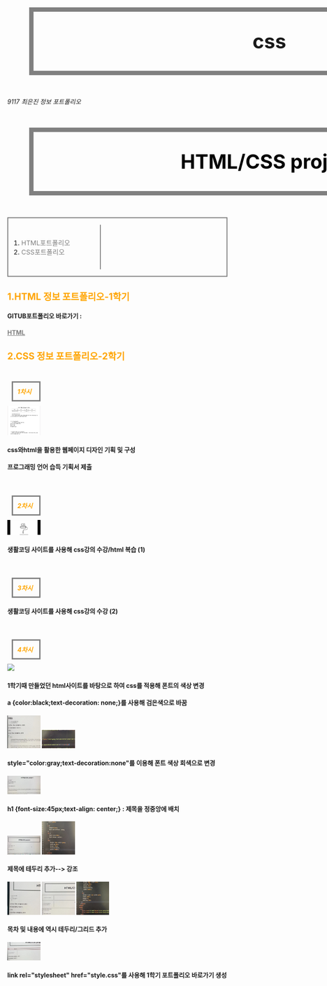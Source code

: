 # css
<!doctype html>
<html>
<head>
  <title>html/css-project</title>
  <meta charset="utf-8">
  <link rel="stylesheet" href="style.css">
  </head>
  <style>
    body{
          margin:50;
        }
    #active {
     color:orange;
   }
   .saw {
     color:orange;
   }
    a {
      color:black;
      text-decoration: none;
    }
    h1 {
      font-size:45px;
      text-align: center;
    }
    h1{
       border:10px solid gray;
       padding:40px;
       margin:50px;
       display:block;
       width:1000px;
     }
     h5{
        border:3px solid gray;
        padding:10px;
        margin:10px;
        display:block;
        width:40px;
      }
     ol{
     border-right:2px solid gray;
     width:150px;
     margin:50;
     padding:30px;
     }
     div{
           border:2px solid gray;
           font-size:15px;
         }
         @media(max-width:500px) {
           div{
             display:none;
           }
         }
  </style>
<body>
<h6>9117 최은진 정보 포트폴리오<h6>
  <h1><a href="index.html">HTML/CSS project</a></h1>
  <div id="grid">
      <ol>
        <li><a href="1.html"style="color:gray;text-decoration:none">HTML포트폴리오</a></li>
        <li><a href="1.html"style="color:gray;text-decoration:none">CSS포트폴리오</a></li>
 </div>
  <h2><font color="orange">1.HTML 정보 포트폴리오-1학기</font></h2>
  <h4>GITUB포트폴리오 바로가기 :</h4>
  <h4><a href="https://eee3j3.github.io/HTML/"style="color:gray;text-decoration:underline">HTML</a></h4>
  <h2><font color="orange">2.CSS 정보 포트폴리오-2학기</font></h2>
  <br><h5><a href="1.html" class="saw">1차시</a></h5>
  <img src="PRO.jpg" width="15%">
  <h4>css와html을 활용한 웹페이지 디자인 기획 및 구성<h4>
  <h4>프로그래밍 언어 습득 기획서 제출<h4>
  <br><h5><a href="1.html" class="saw"class="saw" id="active">2차시</a></h5>
  <img src="css.jpg" width="15%">
  <h4>생활코딩 사이트를 사용해 css강의 수강/html 복습 (1)<h4>
  <br><h5><a href="1.html" class="saw"class="saw" id="active">3차시</a></h5>
  <h4>생활코딩 사이트를 사용해 css강의 수강 (2)<h4>
  <br><h5><a href="1.html" class="saw">4차시</a></h5>
  <img src="1.jpg" width="15%">
  <h4>1학기때 만들었던 html사이트를 바탕으로 하여 css를 적용해 폰트의 색상 변경<h4>
  <h4><strong>a {color:black;text-decoration: none;}</strong>를 사용해 검은색으로 바꿈<h4>
  <img src="color2.jpg" width="15%">
  <img src="color2code.jpg" width="15%">
  <h4>style="color:gray;text-decoration:none"를 이용해 폰트 색상 회색으로 변경<h4>
  <img src="middle.jpg" width="15%">
  <h4>h1 {font-size:45px;text-align: center;} : 제목을 정중앙에 배치<h4>
  <img src="grid.jpg" width="15%">
  <img src="gridc.jpg" width="15%">
  <h4>제목에 테두리 추가--> 강조<h4>
  <img src="line.jpg" width="15%">
  <img src="linesmall.jpg" width="15%">
  <img src="linecod.jpg" width="15%">
  <h4>목차 및 내용에 역시 테두리/그리드 추가<h4>
  <img src="idn.jpg" width="15%">
  <h4>link rel="stylesheet" href="style.css"를 사용해 1학기 포트폴리오 바로가기 생성<h4>
    <br>
  <p></p><ul>
</body>
</html>
